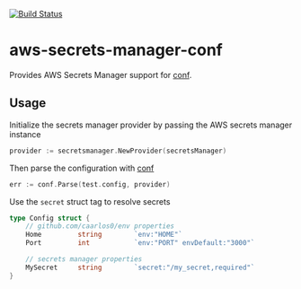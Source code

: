 [![Build Status](https://travis-ci.org/steinfletcher/aws-secrets-manager-conf.svg?branch=master)](https://travis-ci.org/steinfletcher/aws-secrets-manager-conf)

# aws-secrets-manager-conf

Provides AWS Secrets Manager support for [conf](https://github.com/steinfletcher/conf).

## Usage

Initialize the secrets manager provider by passing the AWS secrets manager instance

```go
provider := secretsmanager.NewProvider(secretsManager)
```

Then parse the configuration with [conf](https://github.com/steinfletcher/conf)

```go
err := conf.Parse(test.config, provider)
```

Use the `secret` struct tag to resolve secrets

```go
type Config struct {
	// github.com/caarlos0/env properties
	Home         string        `env:"HOME"`
	Port         int           `env:"PORT" envDefault:"3000"`

	// secrets manager properties
	MySecret     string        `secret:"/my_secret,required"`
}
```
